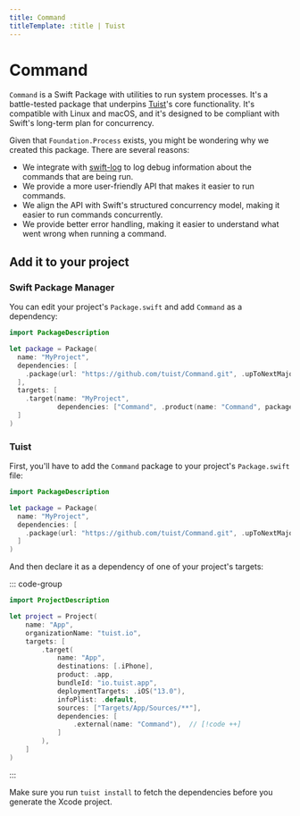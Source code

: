 ```yaml
---
title: Command
titleTemplate: :title | Tuist
---
```


# Command

`Command` is a Swift Package with utilities to run system processes. It's a battle-tested package that underpins [Tuist](https://tuist.io)'s core functionality. It's compatible with Linux and macOS, and it's designed to be compliant with Swift's long-term plan for concurrency.

Given that `Foundation.Process` exists, you might be wondering why we created this package. There are several reasons:

- We integrate with [swift-log](https://github.com/apple/swift-log) to log debug information about the commands that are being run.
- We provide a more user-friendly API that makes it easier to run commands.
- We align the API with Swift's structured concurrency model, making it easier to run commands concurrently.
- We provide better error handling, making it easier to understand what went wrong when running a command.

## Add it to your project

### Swift Package Manager

You can edit your project's `Package.swift` and add `Command` as a dependency:

```swift
import PackageDescription

let package = Package(
  name: "MyProject",
  dependencies: [
    .package(url: "https://github.com/tuist/Command.git", .upToNextMajor(from: "0.2.0")) // [!code ++]
  ],
  targets: [
    .target(name: "MyProject", 
            dependencies: ["Command", .product(name: "Command", package: "Command")]), // [!code ++]
  ]
)
```

### Tuist

First, you'll have to add the `Command` package to your project's `Package.swift` file:

```swift
import PackageDescription

let package = Package(
  name: "MyProject",
  dependencies: [
    .package(url: "https://github.com/tuist/Command.git", .upToNextMajor(from: "0.2.0")) // [!code ++]
  ]
)
```

And then declare it as a dependency of one of your project's targets:

::: code-group
```swift [Project.swift]
import ProjectDescription

let project = Project(
    name: "App",
    organizationName: "tuist.io",
    targets: [
        .target(
            name: "App",
            destinations: [.iPhone],
            product: .app,
            bundleId: "io.tuist.app",
            deploymentTargets: .iOS("13.0"),
            infoPlist: .default,
            sources: ["Targets/App/Sources/**"],
            dependencies: [
                .external(name: "Command"),  // [!code ++]
            ]
        ),
    ]
)
```
:::

Make sure you run `tuist install` to fetch the dependencies before you generate the Xcode project.